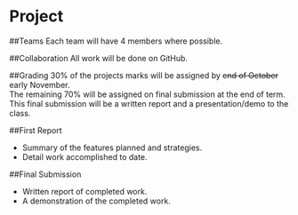 Project
=======

##Teams
Each team will have 4 members where possible.  

##Collaboration
All work will be done on GitHub.  

##Grading
30% of the projects marks will be assigned by ~~end of October~~ early November.  
The remaining 70% will be assigned on final submission at the end of term.  
This final submission will be a written report and a presentation/demo to the class.  

##First Report
- Summary of the features planned and strategies.  
- Detail work accomplished to date.  

##Final Submission
- Written report of completed work.
- A demonstration of the completed work.  

